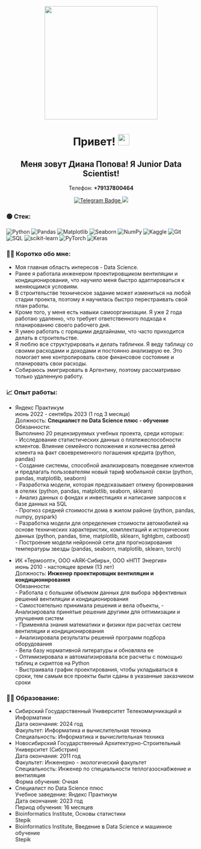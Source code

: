 <div id="header" align="center">
  <img src="https://media.giphy.com/media/v1.Y2lkPTc5MGI3NjExOTNrbjZtOWIzcWtrc3NidzE1bGExeTBlcXJrcjBhZWhzZHJyMXZnNiZlcD12MV9pbnRlcm5hbF9naWZfYnlfaWQmY3Q9Zw/33PMXr72xOqBdOUzTO/giphy.gif" width="300"/>
</div>

<div id="header" align="center">
<h1>
  Привет!
  <img src="https://media.giphy.com/media/hvRJCLFzcasrR4ia7z/giphy.gif" width="30px"/>
</h1>

<!--
**Dievpo/Dievpo** is a ✨ _special_ ✨ repository because its `README.md` (this file) appears on your GitHub profile.


Here are some ideas to get you started:

- 🔭 I’m currently working on ...
- 🌱 I’m currently learning ...
- 👯 I’m looking to collaborate on ...
- 🤔 I’m looking for help with ...
- 💬 Ask me about ...
- 📫 How to reach me: ...
- 😄 Pronouns: ...
- ⚡ Fun fact: ...
-->


## Меня зовут Диана Попова! Я Junior Data Scientist!

Телефон: **+79137800464**  

<div id="badges" align="center">
  <a href="https://t.me/dievpo">
    <img src="https://img.shields.io/badge/Telegram-blue?style=for-the-badge&logo=telegram&logoColor=white" alt="Telegram Badge"/> <img src="https://img.shields.io/badge/%D0%9F%D0%BE%D1%80%D1%82%D1%84%D0%BE%D0%BB%D0%B8%D0%BE-black?style=for-the-badge&logo=Github&logoColor=white"/>
  </a>


<div id="badges" align="left">
  
### 🟢 Стек:
![Python](https://img.shields.io/badge/python-3670A0?style=for-the-badge&logo=python&logoColor=ffdd54) ![Pandas](https://img.shields.io/badge/pandas-%23150458.svg?style=for-the-badge&logo=pandas&logoColor=white) ![Matplotlib](https://img.shields.io/badge/Matplotlib-yellow?style=for-the-badge&logo=Matplotlib&logoColor=orange) ![Seaborn](https://img.shields.io/badge/Seaborn-blue?style=for-the-badge&logo=Seaborn&logoColor=orange) ![NumPy](https://img.shields.io/badge/numpy-%23013243.svg?style=for-the-badge&logo=numpy&logoColor=white) ![Kaggle](https://img.shields.io/badge/Kaggle-035a7d?style=for-the-badge&logo=kaggle&logoColor=white) ![Git](https://img.shields.io/badge/git-%23F05033.svg?style=for-the-badge&logo=git&logoColor=white) ![SQL](https://img.shields.io/badge/SQL-yellow?style=for-the-badge&logo=SQL&logoColor=orange) ![scikit-learn](https://img.shields.io/badge/scikit--learn-%23F7931E.svg?style=for-the-badge&logo=scikit-learn&logoColor=white) ![PyTorch](https://img.shields.io/badge/PyTorch-green?style=for-the-badge&logo=PyTorch&logoColor=orange) ![Keras](https://img.shields.io/badge/keras-red?style=for-the-badge&logo=keras&logoColor=white)

### 👩‍💼 Коротко обо мне:
- Моя главная область интересов - Data Science.
- Ранее я работала инженером проектировщиком вентиляции и кондиционирования, что научило меня быстро адаптироваться к меняющимся условиям.
- В строительстве техническое задание может измениться на любой стадии проекта, поэтому я научилась быстро перестраивать свой план работы.
- Кроме того, у меня есть навыки самоорганизации. Я уже 2 года работаю удаленно, что требует ответственного подхода к планированию своего рабочего дня.
- Я умею работать с горящими дедлайнами, что часто приходится делать в строительстве.
- Я люблю все структурировать и делать таблички. Я веду таблицу со своими расходами и доходами и постоянно анализирую ее. Это помогает мне контролировать свое финансовое состояние и планировать свои расходы.
- Собираюсь эмигрировать в Аргентину, поэтому рассматриваю только удаленную работу.

### 📈 Опыт работы:
- Яндекс Практикум  
июнь 2022 - сентябрь 2023 (1 год 3 месяца)  
Должность: **Специалист по Data Science плюс - обучение**  
Обязанности:  
      Выполнино 20 рецензируемых учебных проекта, среди которых:     
            - Исследование статистических данных о платежеспособности клиентов. Влияние семейного положения и количества детей клиента на факт своевременного погашения кредита (python, pandas)    
            - Создание системы, способной анализировать поведение клиентов и предлагать пользователям новый тариф мобильной связи (python, pandas, matplotlib, seaborn)    
            - Разработка модели, которая предсказывает отмену бронирования в отелях (python, pandas, matplotlib, seaborn, sklearn)    
            - Анализ данных о фондах и инвестициях и написание запросов к базе данных на SQL   
            - Прогноз средней стоимости дома в жилом районе (python, pandas, numpy, pyspark)   
            - Разработка модели для определения стоимости автомобилей на основе технических характеристик, комплектаций и исторических данных (python, pandas, time, matplotlib, sklearn, lightgbm, catboost)  
            - Построение модели нейронной сети для прогнозирования температуры звезды (pandas, seaborn, matplotlib, sklearn, torch)  

- ИК «Термоопт», ООО «АЯК-Сибирь», ООО «НПТ Энергия»  
июнь 2010 - настоящее время (13 лет)  
Должность: **Инженер проектировщик вентиляции и кондиционирования**  
Обязанности:  
      - Работала с большим объемом данных для выбора эффективных решений вентиляции и кондиционирования    
      - Самостоятельно принимала решения и вела объекты, - Анализировала принятые решения другими для оптимизации и улучшения систем   
      - Применяла знания математики и физики при расчетах систем вентиляции и кондиционирования  
      -  Анализировала результаты решений программ подбора оборудования   
      - Вела базу нормативной литературы и обновляла ее   
      - Оптимизировала и автоматизировала все расчеты с помощью таблиц и скриптов на Python  
      - Выстраивала график проектирования, чтобы укладываться в сроки, тем самым все проекты были сданы в указанные заказчиком сроки  

 ### 👩‍🎓 Образование:  
- Сибирский Государственный Университет Телекоммуникаций и Информатики   
Дата окончания: 2024 год  
Факультет: Информатика и вычислительная техника  
Специальность: Информатика и вычислительная техника  
- Новосибирский Государственный Архитектурно-Строительный Университет (Сибстрин)  
Дата окончания: 2011 год  
Факультет: Инженерно - экологический факультет  
Специальность: Инженер по специальности теплогазоснабжение и вентиляция  
Форма обучения: Очная  
- Специалист по Data Science плюс  
Учебное заведение: Яндекс Практикум  
Дата окончания: 2023 год  
Период обучения: 16 месяцев  
- Bioinformatics Institute, Основы статистики  
Stepik  
- Bioinformatics Institute, Введение в Data Science и машинное обучение  
Stepik
</div>

